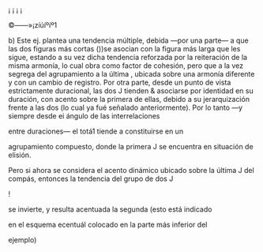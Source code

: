  

 

¡
¡
¡
¡

 

©——»¡zíúíºíº1

b) Este ej. plantea una tendencia múltiple, debida —por una
parte— a que las dos figuras más cortas ())se asocian con la
figura más larga que les sigue, estando a su vez dicha
tendencia reforzada por la reiteración de la misma armonía,
lo cual obra como factor de cohesión, pero que a la vez
segrega del agrupamiento a la última , ubicada sobre una
armonía diferente y con un cambio de registro.
Por otra parte, desde un punto de vista estrictamente duracional,
las dos J tienden & asociarse por identidad en su duración, con
acento sobre la primera de ellas, debido a su jerarquización
frente a las dos (lo cual ya fué señalado anteriormente).
Por lo tanto —y siempre desde ei ángulo de las interrelaciones

entre duraciones— el totá1 tiende a constituirse en un

agrupamiento compuesto, donde la primera J se encuentra en
situación de elisión.

Pero si ahora se considera el acento dinámico ubicado sobre la
última J del compás, entonces la tendencia del grupo de dos J

!

se invierte, y resulta acentuada la segunda (esto está indicado

en el esquema ecentuál colocado en la parte más inferior del

ejemplo)

